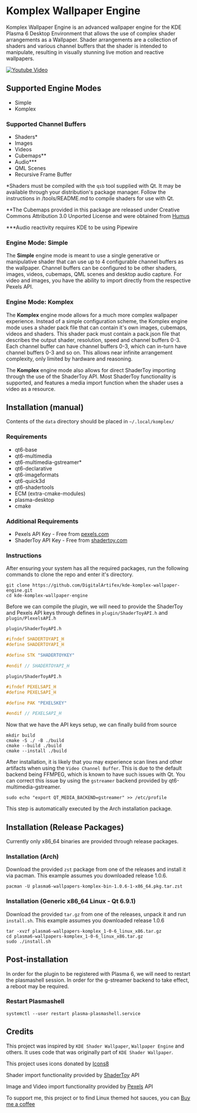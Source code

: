 # Komplex Wallpaper Engine

Komplex Wallpaper Engine is an advanced wallpaper engine for the KDE Plasma 6 Desktop Environment that allows the use of complex shader arrangements as a Wallpaper. Shader arrangements are a collection of shaders and various channel buffers that the shader is intended to manipulate, resulting in visually stunning live motion and reactive wallpapers.

[![Youtube Video](https://github.com/user-attachments/assets/19196d80-0a30-4e94-9260-6e450ae0f325)](https://www.youtube.com/watch?v=qjKEwrNts1A)

## Supported Engine Modes
- Simple
- Komplex

### Supported Channel Buffers
- Shaders*
- Images
- Videos
- Cubemaps**
- Audio***
- QML Scenes
- Recursive Frame Buffer

*Shaders must be compiled with the `qsb` tool supplied with Qt. It may be available through your distribution's package manager. Follow the instructions in /tools/README.md to compile shaders for use with Qt.

**The Cubemaps provided in this package are released under Creative Commons Attribution 3.0 Unported License and were obtained from [Humus](http://www.humus.name)

***Audio reactivity requires KDE to be using Pipewire

### Engine Mode: Simple

The **Simple** engine mode is meant to use a single generative or manipulative shader that can use up to 4 configurable channel buffers as the wallpaper. Channel buffers can be configured to be other shaders, images, videos, cubemaps, QML scenes and desktop audio capture. For video and images, you have the ability to import directly from the respective Pexels API.

### Engine Mode: Komplex

The **Komplex** engine mode allows for a much more complex wallpaper experience. Instead of a simple configuration scheme, the Komplex engine mode uses a shader pack file that can contain it's own images, cubemaps, videos and shaders. This shader pack must contain a pack.json file that describes the output shader, resolution, speed and channel buffers 0-3. Each channel buffer can have channel buffers 0-3, which can in-turn have channel buffers 0-3 and so on. This allows near infinite arrangement complexity, only limited by hardware and reasoning.

The **Komplex** engine mode also allows for direct ShaderToy importing through the use of the ShaderToy API. Most ShaderToy functionality is supported, and features a media import function when the shader uses a video as a resource.

## Installation (manual)

Contents of the `data` directory should be placed in `~/.local/komplex/`

### Requirements
- qt6-base
- qt6-multimedia
- qt6-multimedia-gstreamer*
- qt6-declarative
- qt6-imageformats
- qt6-quick3d
- qt6-shadertools
- ECM (extra-cmake-modules)
- plasma-desktop
- cmake

### Additional Requirements
- Pexels API Key - Free from [pexels.com](http://www.pexels.com)
- ShaderToy API Key - Free from [shadertoy.com](http://www.shadertoy.com)

### Instructions

After ensuring your system has all the required packages, run the following commands to clone the repo and enter it's directory.
```
git clone https://github.com/DigitalArtifex/kde-komplex-wallpaper-engine.git
cd kde-komplex-wallpaper-engine
```

Before we can compile the plugin, we will need to provide the ShaderToy and Pexels API keys through defines in `plugin/ShaderToyAPI.h` and `plugin/PlexelsAPI.h`

`plugin/ShaderToyAPI.h`
```cpp
#ifndef SHADERTOYAPI_H
#define SHADERTOYAPI_H

#define STK "SHADERTOYKEY"

#endif // SHADERTOYAPI_H
```

`plugin/ShaderToyAPI.h`
```cpp
#ifndef PEXELSAPI_H
#define PEXELSAPI_H

#define PAK "PEXELSKEY"

#endif // PEXELSAPI_H
```

Now that we have the API keys setup, we can finally build from source
```
mkdir build
cmake -S ./ -B ./build
cmake --build ./build
cmake --install ./build
```

After installation, it is likely that you may experience scan lines and other artifacts when using the `Video Channel Buffer`. This is due to the default backend being FFMPEG, which is known to have such issues with Qt. You can correct this issue by using the `gstreamer` backend provided by qt6-multimedia-gstreamer. 
```
sudo echo "export QT_MEDIA_BACKEND=gstreamer" >> /etc/profile
```
This step is automatically executed by the Arch installation package.

## Installation (Release Packages)

Currently only x86_64 binaries are provided through release packages. 

### Installation (Arch)
Download the provided `zst` package from one of the releases and install it via pacman. This example assumes you downloaded release 1.0.6.
```
pacman -U plasma6-wallpapers-komplex-bin-1.0.6-1-x86_64.pkg.tar.zst
```

### Installation (Generic x86_64 Linux - Qt 6.9.1)
Download the provided `tar.gz` from one of the releases, unpack it and run `install.sh`. This example assumes you downloaded release 1.0.6
```
tar -xvzf plasma6-wallpapers-komplex_1-0-6_linux_x86.tar.gz
cd plasma6-wallpapers-komplex_1-0-6_linux_x86.tar.gz
sudo ./install.sh
```

## Post-installation
In order for the plugin to be registered with Plasma 6, we will need to restart the plasmashell session. In order for the g-streamer backend to take effect, a reboot may be required.

### Restart Plasmashell
```
systemctl --user restart plasma-plasmashell.service
```

## Credits

This project was inspired by `KDE Shader Wallpaper`, `Wallpaper Engine` and others. It uses code that was originally part of `KDE Shader Wallpaper`.

This project uses icons donated by [Icons8](http://www.icons8.com)

Shader import functionality provided by [ShaderToy](http://www.shadertoy.com) API

Image and Video import functionality provided by [Pexels](http://www.pexels.com) API

To support me, this project or to find Linux themed hot sauces, you can [Buy me a coffee](https://ko-fi.com/digitalartifex)
